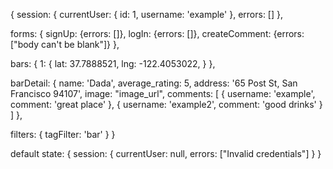 
{
  session: {
    currentUser: {
      id: 1,
      username: 'example'
    },
    errors: []
  },

  forms: {
    signUp: {errors: []},
    logIn: {errors: []},
    createComment: {errors: ["body can't be blank"]}
  },

  bars: {
    1: {
      lat: 37.7888521,
      lng: -122.4053022,
    }
  },

  barDetail: {
      name: 'Dada',
      average_rating: 5,
      address: '65 Post St, San Francisco 94107',
      image: "image_url",
      comments: [
        { username: 'example', comment: 'great place' },
        { username: 'example2', comment: 'good drinks' }
      ]
  },

  filters: {
    tagFilter: 'bar'
  }
}




default state:
{
  session: {
    currentUser: null,
    errors: ["Invalid credentials"]
  }
}
